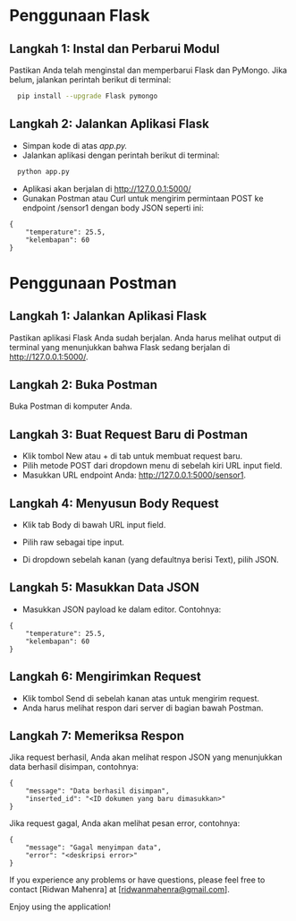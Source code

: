 
# Penggunaan Flask




## Langkah 1: Instal dan Perbarui Modul

Pastikan Anda telah menginstal dan memperbarui Flask dan PyMongo. Jika belum, jalankan perintah berikut di terminal:

```bash
  pip install --upgrade Flask pymongo
```

## Langkah 2: Jalankan Aplikasi Flask
* Simpan kode di atas *app.py.*
* Jalankan aplikasi dengan perintah berikut di terminal:

```bash
  python app.py
```
* Aplikasi akan berjalan di http://127.0.0.1:5000/
* Gunakan Postman atau Curl untuk mengirim permintaan POST ke endpoint /sensor1 dengan body JSON seperti ini:

```
{
    "temperature": 25.5,
    "kelembapan": 60
}
```

# Penggunaan Postman

## Langkah 1: Jalankan Aplikasi Flask
Pastikan aplikasi Flask Anda sudah berjalan. Anda harus melihat output di terminal yang menunjukkan bahwa Flask sedang berjalan di http://127.0.0.1:5000/.

## Langkah 2: Buka Postman
Buka Postman di komputer Anda.
## Langkah 3: Buat Request Baru di Postman
* Klik tombol New atau + di tab untuk membuat request baru.
* Pilih metode POST dari dropdown menu di sebelah kiri URL input field.
* Masukkan URL endpoint Anda: http://127.0.0.1:5000/sensor1.
## Langkah 4: Menyusun Body Request
* Klik tab Body di bawah URL input field.
+ Pilih raw sebagai tipe input.
- Di dropdown sebelah kanan (yang defaultnya berisi Text), pilih JSON.
## Langkah 5: Masukkan Data JSON
- Masukkan JSON payload ke dalam editor. Contohnya:
```
{
    "temperature": 25.5,
    "kelembapan": 60
}
```
## Langkah 6: Mengirimkan Request
* Klik tombol Send di sebelah kanan atas untuk mengirim request.
* Anda harus melihat respon dari server di bagian bawah Postman.
## Langkah 7: Memeriksa Respon
Jika request berhasil, Anda akan melihat respon JSON yang menunjukkan data berhasil disimpan, contohnya:
```
{
    "message": "Data berhasil disimpan",
    "inserted_id": "<ID dokumen yang baru dimasukkan>"
}
```

Jika request gagal, Anda akan melihat pesan error, contohnya:

```
{
    "message": "Gagal menyimpan data",
    "error": "<deskripsi error>"
}
```

If you experience any problems or have questions, please feel free to contact [Ridwan Mahenra] at [ridwanmahenra@gmail.com].

Enjoy using the application!